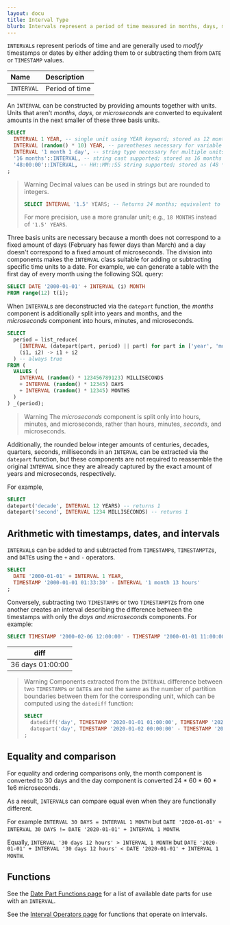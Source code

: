 ```yaml
---
layout: docu
title: Interval Type
blurb: Intervals represent a period of time measured in months, days, microseconds, or a combination thereof.
---
```


`INTERVAL`s represent periods of time and are generally used to *modify* timestamps or dates by either adding them to or subtracting them from `DATE` or `TIMESTAMP` values.


<div class="narrow_table"></div>

| Name | Description |
|:---|:---|
| `INTERVAL` | Period of time |

An `INTERVAL` can be constructed by providing amounts together with units. 
Units that aren't *months*, *days*, or *microseconds* are converted to equivalent amounts in the next smaller of these three basis units.

```sql
SELECT
  INTERVAL 1 YEAR, -- single unit using YEAR keyword; stored as 12 months
  INTERVAL (random() * 10) YEAR, -- parentheses necessary for variable amounts; stored as integer number of months
  INTERVAL '1 month 1 day', -- string type necessary for multiple units; stored as (1 month, 1 day)
  '16 months'::INTERVAL, -- string cast supported; stored as 16 months
  '48:00:00'::INTERVAL, -- HH::MM::SS string supported; stored as (48 * 60 * 60 * 1e6 microseconds)
;
```
> Warning Decimal values can be used in strings but are rounded to integers.
> ```sql
> SELECT INTERVAL '1.5' YEARS; -- Returns 24 months; equivalent to `to_years(CAST(1.5 AS INTEGER))`
> ```
> For more precision, use a more granular unit; e.g., `18 MONTHS` instead of `'1.5' YEARS`.

Three basis units are necessary because a month does not correspond to a fixed amount of days (February has fewer days than March) and a day doesn't correspond to a fixed amount of microseconds.
The division into components makes the `INTERVAL` class suitable for adding or subtracting specific time units to a date. For example, we can generate a table with the first day of every month using the following SQL query:

```sql
SELECT DATE '2000-01-01' + INTERVAL (i) MONTH
FROM range(12) t(i);
```

When `INTERVAL`s are deconstructed via the `datepart` function, the *months* component is additionally split into years and months, and the *microseconds* component into hours, minutes, and microseconds.

```sql
SELECT
  period = list_reduce(
    [INTERVAL (datepart(part, period) || part) for part in ['year', 'month', 'day', 'hour', 'minute', 'microsecond']],
    (i1, i2) -> i1 + i2
  ) -- always true
FROM (
  VALUES (
    INTERVAL (random() * 123456789123) MILLISECONDS
    + INTERVAL (random() * 12345) DAYS
    + INTERVAL (random() * 12345) MONTHS
  )
) _(period);
```

> Warning The *microseconds* component is split only into hours, minutes, and microseconds, rather than hours, minutes, *seconds*, and microseconds.

Additionally, the rounded below integer amounts of centuries, decades, quarters, seconds, milliseconds in an `INTERVAL` can be extracted via the `datepart` function, but these components are not required to reassemble the original `INTERVAL` since they are already captured by the exact amount of years and microseconds, respectively. 

For example, 

```sql
SELECT
datepart('decade', INTERVAL 12 YEARS) -- returns 1
datepart('second', INTERVAL 1234 MILLISECONDS) -- returns 1 
```

## Arithmetic with timestamps, dates, and intervals

`INTERVAL`s can be added to and subtracted from `TIMESTAMP`s, `TIMESTAMPTZ`s, and `DATE`s using the `+` and `-` operators.

```sql
SELECT
  DATE '2000-01-01' + INTERVAL 1 YEAR,
  TIMESTAMP '2000-01-01 01:33:30' - INTERVAL '1 month 13 hours'
;
```

Conversely, subtracting two `TIMESTAMP`s or two `TIMESTAMPTZ`s from one another creates an interval describing the difference between the timestamps with only the *days and microseconds* components. For example:

```sql
SELECT TIMESTAMP '2000-02-06 12:00:00' - TIMESTAMP '2000-01-01 11:00:00' AS diff;
```

|       diff       |
|------------------|
| 36 days 01:00:00 |

> Warning Components extracted from the `INTERVAL` difference between two `TIMESTAMP`s or `DATE`s are not the same as the number of partition boundaries between them for the corresponding unit, which can be computed  using the `datediff` function:
> ```sql
> SELECT
>   datediff('day', TIMESTAMP '2020-01-01 01:00:00', TIMESTAMP '2020-01-02 00:00:00'), -- 1
>   datepart('day', TIMESTAMP '2020-01-02 00:00:00' - TIMESTAMP '2020-01-01 01:00:00'), -- 0
> ;
> ```

## Equality and comparison

For equality and ordering comparisons only, the month component is converted to 30 days and the day component is converted 24 * 60 * 60 * 1e6 microseconds.

As a result, `INTERVAL`s can compare equal even when they are functionally different. 

For example `INTERVAL 30 DAYS = INTERVAL 1 MONTH` but `DATE '2020-01-01' + INTERVAL 30 DAYS != DATE '2020-01-01' + INTERVAL 1 MONTH`.

Equally, `INTERVAL '30 days 12 hours' > INTERVAL 1 MONTH` but `DATE '2020-01-01' + INTERVAL '30 days 12 hours' < DATE '2020-01-01' + INTERVAL 1 MONTH`.

## Functions

See the [Date Part Functions page](../../sql/functions/datepart) for a list of available date parts for use with an `INTERVAL`.

See the [Interval Operators page](../../sql/functions/interval) for functions that operate on intervals.
